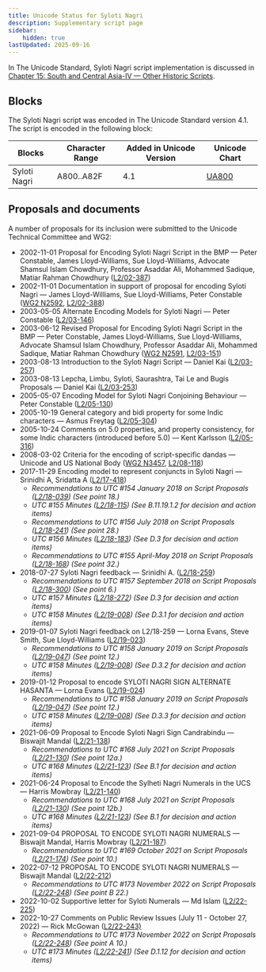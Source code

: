 ```yaml
---
title: Unicode Status for Syloti Nagri
description: Supplementary script page
sidebar:
    hidden: true
lastUpdated: 2025-09-16
---
```


In The Unicode Standard, Syloti Nagri script implementation is discussed in [Chapter 15: South and Central Asia-IV — Other Historic Scripts](https://www.unicode.org/versions/latest/core-spec/chapter-15/#G59104).

## Blocks

The Syloti Nagri script was encoded in The Unicode Standard version 4.1. The script is encoded in the following block:

| Blocks | Character Range | Added in Unicode Version | Unicode Chart |
| ------ | --------------- | ------------------------ | ------------- |
| Syloti Nagri | A800..A82F | 4.1 | [UA800](http://www.unicode.org/charts/PDF/UA800.pdf) |

## Proposals and documents

A number of proposals for its inclusion were submitted to the Unicode Technical Committee and WG2:
- 2002-11-01 Proposal for Encoding Syloti Nagri Script in the BMP — Peter Constable, James Lloyd-Williams, Sue Lloyd-Williams, Advocate Shamsul Islam Chowdhury, Professor Asaddar Ali, Mohammed Sadique, Matiar Rahman Chowdhury ([L2/02-387](http://www.unicode.org/cgi-bin/GetMatchingDocs.pl?L2/02-387))
- 2002-11-01 Documentation in support of proposal for encoding Syloti Nagri — James Lloyd-Williams, Sue Lloyd-Williams, Peter Constable ([WG2 N2592](https://www.unicode.org/wg2/docs/n2592.pdf), [L2/02-388](http://www.unicode.org/cgi-bin/GetMatchingDocs.pl?L2/02-388))
- 2003-05-05 Alternate Encoding Models for Syloti Nagri — Peter Constable ([L2/03-146](http://www.unicode.org/cgi-bin/GetMatchingDocs.pl?L2/03-146))
- 2003-06-12 Revised Proposal for Encoding Syloti Nagri Script in the BMP — Peter Constable, James Lloyd-Williams, Sue Lloyd-Williams, Advocate Shamsul Islam Chowdhury, Professor Asaddar Ali, Mohammed Sadique, Matiar Rahman Chowdhury ([WG2 N2591](https://www.unicode.org/wg2/docs/n2591.pdf), [L2/03-151](http://www.unicode.org/cgi-bin/GetMatchingDocs.pl?L2/03-151))
- 2003-08-13 Introduction to the Syloti Nagri Script — Daniel Kai ([L2/03-257](http://www.unicode.org/cgi-bin/GetMatchingDocs.pl?L2/03-257))
- 2003-08-13 Lepcha, Limbu, Syloti, Saurashtra, Tai Le and Bugis Proposals — Daniel Kai ([L2/03-253](http://www.unicode.org/cgi-bin/GetMatchingDocs.pl?L2/03-253))
- 2005-05-07 Encoding Model for Syloti Nagri Conjoining Behaviour — Peter Constable ([L2/05-130](http://www.unicode.org/cgi-bin/GetMatchingDocs.pl?L2/05-130))
- 2005-10-19 General category and bidi property for some Indic characters — Asmus Freytag ([L2/05-304](http://www.unicode.org/cgi-bin/GetMatchingDocs.pl?L2/05-304))
- 2005-10-24 Comments on 5.0 properties, and property consistency, for some Indic characters (introduced before 5.0) — Kent Karlsson ([L2/05-316](http://www.unicode.org/cgi-bin/GetMatchingDocs.pl?L2/05-316))
- 2008-03-02 Criteria for the encoding of script-specific dandas — Unicode and US National Body      ([WG2 N3457](https://www.unicode.org/wg2/docs/n3457.pdf), [L2/08-118](http://www.unicode.org/cgi-bin/GetMatchingDocs.pl?L2/08-118))
- 2017-11-29 Encoding model to represent conjuncts in Syloti Nagri — Srinidhi A, Sridatta A ([L2/17-418](http://www.unicode.org/cgi-bin/GetMatchingDocs.pl?L2/17-418))
  - _Recommendations to UTC #154 January 2018 on Script Proposals ([L2/18-039](http://www.unicode.org/L2/L2018/18039-script-adhoc-rec.pdf)) (See point 18.)_
  - _UTC #155 Minutes ([L2/18-115](http://www.unicode.org/L2/L2018/18115.htm)) (See B.11.19.1.2 for decision and action items)_
  - _Recommendations to UTC #156 July 2018 on Script Proposals ([L2/18-241](http://www.unicode.org/L2/L2018/18241-script-ad-hoc.pdf)) (See point 28.)_
  - _UTC #156 Minutes ([L2/18-183](http://www.unicode.org/L2/L2018/18183.htm)) (See D.3 for decision and action items)_
  - _Recommendations to UTC #155 April-May 2018 on Script Proposals ([L2/18-168](http://www.unicode.org/L2/L2018/18168-script-rec.pdf)) (See point 32.)_
- 2018-07-27 Syloti Nagri feedback — Srinidhi A. ([L2/18-259](http://www.unicode.org/cgi-bin/GetMatchingDocs.pl?L2/18-259))
  - _Recommendations to UTC #157 September 2018 on Script Proposals ([L2/18-300](http://www.unicode.org/L2/L2018/18300-script-ad-hoc-rec.pdf)) (See point 6.)_
  - _UTC #157 Minutes ([L2/18-272](http://www.unicode.org/L2/L2018/18272.htm)) (See D.3 for decision and action items)_
  - _UTC #158 Minutes ([L2/19-008](https://www.unicode.org/L2/L2019/19008.htm)) (See D.3.1 for decision and action items)_
- 2019-01-07 Syloti Nagri feedback on L2/18-259 — Lorna Evans, Steve Smith, Sue Lloyd-Williams ([L2/19-023](http://www.unicode.org/cgi-bin/GetMatchingDocs.pl?L2/19-023))
  - _Recommendations to UTC #158 January 2019 on Script Proposals ([L2/19-047](https://www.unicode.org/L2/L2019/19047-script-adhoc-recs.pdf)) (See point 12.)_
  - _UTC #158 Minutes ([L2/19-008](https://www.unicode.org/L2/L2019/19008.htm)) (See D.3.2 for decision and action items)_
- 2019-01-12 Proposal to encode SYLOTI NAGRI SIGN ALTERNATE HASANTA — Lorna Evans ([L2/19-024](http://www.unicode.org/cgi-bin/GetMatchingDocs.pl?L2/19-024))
  - _Recommendations to UTC #158 January 2019 on Script Proposals ([L2/19-047](https://www.unicode.org/L2/L2019/19047-script-adhoc-recs.pdf)) (See point 12.)_
  - _UTC #158 Minutes ([L2/19-008](https://www.unicode.org/L2/L2019/19008.htm)) (See D.3.3 for decision and action items)_
- 2021-06-09 Proposal to Encode Syloti Nagri Sign Candrabindu — Biswajit Mandal ([L2/21-138](http://www.unicode.org/cgi-bin/GetMatchingDocs.pl?L2/21-138))
  - _Recommendations to UTC #168 July 2021 on Script Proposals ([L2/21-130](http://www.unicode.org/L2/L2021/21130-script-adhoc-rept.pdf)) (See point 12a.)_
  - _UTC #168 Minutes ([L2/21-123](http://www.unicode.org/L2/L2021/21123.htm)) (See B.1 for decision and action items)_
- 2021-06-24 Proposal to Encode the Sylheti Nagri Numerals in the UCS — Harris Mowbray ([L2/21-140](http://www.unicode.org/cgi-bin/GetMatchingDocs.pl?L2/21-140))
  - _Recommendations to UTC #168 July 2021 on Script Proposals ([L2/21-130](http://www.unicode.org/L2/L2021/21130-script-adhoc-rept.pdf)) (See point 12b.)_
  - _UTC #168 Minutes ([L2/21-123](http://www.unicode.org/L2/L2021/21123.htm)) (See B.1 for decision and action items)_
- 2021-09-04 PROPOSAL TO ENCODE SYLOTI NAGRI NUMERALS — Biswajit Mandal, Harris Mowbray ([L2/21-187](http://www.unicode.org/cgi-bin/GetMatchingDocs.pl?L2/21-187))
  - _Recommendations to UTC #169 October  2021 on Script Proposals ([L2/21-174](http://www.unicode.org/L2/L2021/21174-script-adhoc-rept.pdf)) (See point 10.)_
- 2022-07-12 PROPOSAL TO ENCODE SYLOTI NAGRI NUMERALS — Biswajit Mandal ([L2/22-212](http://www.unicode.org/cgi-bin/GetMatchingDocs.pl?L2/22-212))
  - _Recommendations to UTC #173 November 2022 on Script Proposals ([L2/22-248](https://www.unicode.org/cgi-bin/GetMatchingDocs.pl?L2/22-248)) (See point B 22.)_
- 2022-10-02 Supportive letter for Syloti Numerals — Md Islam ([L2/22-225](http://www.unicode.org/cgi-bin/GetMatchingDocs.pl?L2/22-225))
- 2022-10-27 Comments on Public Review Issues (July 11 - October 27, 2022) — Rick McGowan ([L2/22-243)](http://www.unicode.org/cgi-bin/GetMatchingDocs.pl?L2/22-243)
  - _Recommendations to UTC #173 November 2022 on Script Proposals ([L2/22-248](https://www.unicode.org/cgi-bin/GetMatchingDocs.pl?L2/22-248)) (See point A 10.)_
  - _UTC #173 Minutes ([L2/22-241](http://www.unicode.org/L2/L2022/22241.htm)) (See D.1.12 for decision and action items)_
